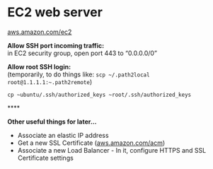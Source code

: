 # EC2 web server

[aws.amazon.com/ec2](https://aws.amazon.com/ec2)

**Allow SSH port incoming traffic:**  
in EC2 security group, open port 443  to “0.0.0.0/0”



**Allow root SSH login:**  
\(temporarily, to do things like: `scp ~/.path2local root@1.1.1.1:~.path2remote`\)

`cp ~ubuntu/.ssh/authorized_keys ~root/.ssh/authorized_keys`   

\*\*\*\*

**Other useful things for later...**

* Associate an elastic IP address
* Get a new SSL Certificate \([aws.amazon.com/acm](https://aws.amazon.com/acm)\)
* Associate a new Load Balancer - In it, configure HTTPS and SSL Certificate settings







